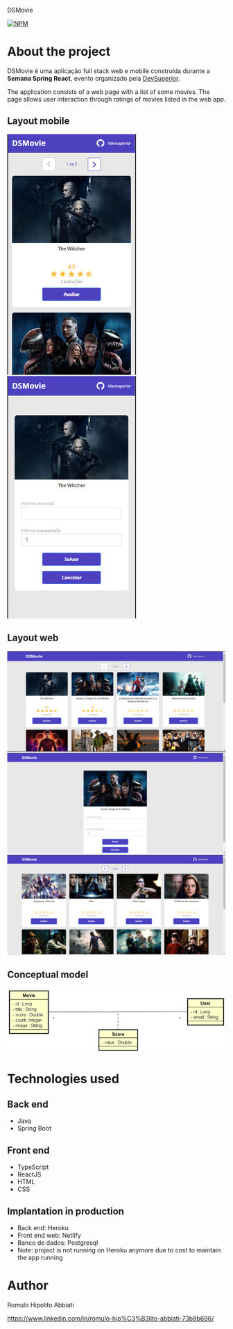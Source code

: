 DSMovie

[![NPM](https://img.shields.io/npm/l/react)](https://github.com/MatheusAlvarez/projeto-dsmovie/blob/main/LICENSE) 

# About the project

DSMovie é uma aplicação full stack web e mobile construída durante a **Semana Spring React**, evento organizado pela [DevSuperior](https://devsuperior.com "Site da DevSuperior").

The application consists of a web page with a list of some movies. The page allows user interaction through ratings of movies listed in the web app. 

## Layout mobile
![Mobile 1](https://github.com/MatheusAlvarez/projeto-dsmovie/blob/main/_assets/mob1.PNG) ![Mobile 2](https://github.com/MatheusAlvarez/projeto-dsmovie/blob/main/_assets/mob2.PNG)

## Layout web
![Web1](https://github.com/MatheusAlvarez/projeto-dsmovie/blob/main/_assets/web1.PNG)
![Web2](https://github.com/MatheusAlvarez/projeto-dsmovie/blob/main/_assets/web2.PNG)
![Web3](https://github.com/MatheusAlvarez/projeto-dsmovie/blob/main/_assets/web3.PNG)

## Conceptual model
![Modelo Conceitual](https://github.com/MatheusAlvarez/projeto-dsmovie/blob/main/_assets/MC.PNG)

# Technologies used
## Back end
- Java
- Spring Boot

## Front end
- TypeScript
- ReactJS
- HTML
- CSS

## Implantation in production
- Back end: Heroku
- Front end web: Netlify
- Banco de dados: Postgresql
- Note: project is not running on Heroku anymore due to cost to maintain the app running


# Author

Romulo Hipolito Abbiati

https://www.linkedin.com/in/romulo-hip%C3%B3lito-abbiati-73b9b696/
